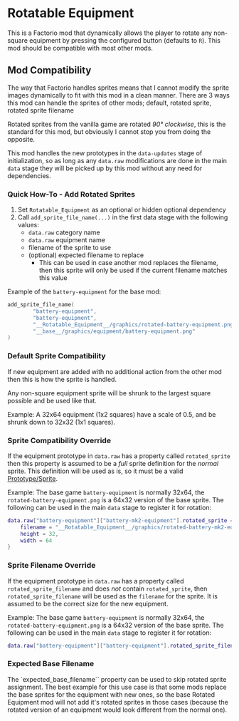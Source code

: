 # Rotatable Equipment

This is a Factorio mod that dynamically allows the player to rotate any non-square equipment by pressing the configured 
button (defaults to `R`). This mod should be compatible with most other mods.


## Mod Compatibility

The way that Factorio handles sprites means that I cannot modify the sprite images dynamically to fit with this mod in a 
clean manner. There are 3 ways this mod can handle the sprites of other mods; default, rotated sprite, rotated sprite filename

Rotated sprites from the vanilla game are rotated *90° clockwise*, this is the standard for this mod, but obviously I 
cannot stop you from doing the opposite.

This mod handles the new prototypes in the `data-updates` stage of initialization, so as long as any `data.raw` 
modifications are done in the main `data` stage they will be picked up by this mod without any need for dependencies.


### Quick How-To - Add Rotated Sprites

1. Set `Rotatable_Equipment` as an optional or hidden optional dependency
1. Call `add_sprite_file_name(...)` in the first data stage with the following values:
    * `data.raw` category name
    * `data.raw` equipment name
    * filename of the sprite to use
    * (optional) expected filename to replace
        * This can be used in case another mod replaces the filename, then this sprite will only be used if the current filename
matches this value

Example of the `battery-equipment` for the base mod:
```lua
add_sprite_file_name(
		"battery-equipment",
		"battery-equipment",
		"__Rotatable_Equipment__/graphics/rotated-battery-equipment.png",
		"__base__/graphics/equipment/battery-equipment.png"
)
```


### Default Sprite Compatibility

If new equipment are added with no additional action from the other mod then this is how the sprite is handled.

Any non-square equipment sprite will be shrunk to the largest square possible and be used like that.

Example: A 32x64 equipment (1x2 squares) have a scale of 0.5, and be shrunk down to 32x32 (1x1 squares).


### Sprite Compatibility Override

If the equipment prototype in `data.raw` has a property called `rotated_sprite` then this property is assumed to be a 
*full* sprite definition for the *normal* sprite. This definition will be used as is, so it must be a valid 
[Prototype/Sprite](https://wiki.factorio.com/Prototype/Sprite).

Example: The base game `battery-equipment` is normally 32x64, the `rotated-battery-equipment.png` is a 64x32 version of 
the base sprite. The following can be used in the main `data` stage to register it for rotation:

```lua
data.raw["battery-equipment"]["battery-mk2-equipment"].rotated_sprite = {
	filename = "__Rotatable_Equipment__/graphics/rotated-battery-mk2-equipment.png",
	height = 32,
	width = 64
}
```


### Sprite Filename Override

If the equipment prototype in `data.raw` has a property called `rotated_sprite_filename` and does *not* contain 
`rotated_sprite`, then `rotated_sprite_filename` will be used as the `filename` for the sprite. It is assumed to be the
correct size for the new equipment.

Example: The base game `battery-equipment` is normally 32x64, the `rotated-battery-equipment.png` is a 64x32 version of
the base sprite. The following can be used in the main `data` stage to register it for rotation:

```lua
data.raw["battery-equipment"]["battery-equipment"].rotated_sprite_filename = "__Rotatable_Equipment__/graphics/rotated-battery-equipment.png"
```


### Expected Base Filename

The `expected_base_filename`` property can be used to skip rotated sprite assignment.
The best example for this use case is that some mods replace the base sprites for the equipment with new ones, so the base
Rotated Equipment mod will not add it's rotated sprites in those cases (because the rotated version of an equipment would
look different from the normal one).
